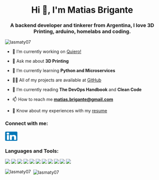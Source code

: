 <h1 align="center">Hi 👋, I'm Matias Brigante</h1>
<h3 align="center">A backend developer and tinkerer from Argentina, I love 3D Printing, arduino, homelabs and coding.</h3>

<p align="left"> <img src="https://komarev.com/ghpvc/?username=lasmaty07&label=Profile%20views&color=0e75b6&style=flat" alt="lasmaty07" /> </p>

- 🔭 I’m currently working on [Quiero!](https://www.quiero.com.ar)

- 💬 Ask me about **3D Printing**

- 🌱 I’m currently learning **Python and Microservices**

- 👨‍💻 All of my projects are available at [GitHub](https://github.com/lasmaty07?tab=repositories)

- 📖 I’m currently reading **The DevOps Handbook** and **Clean Code**

- 📫 How to reach me **matias.brigante@gmail.com**

- 📄 Know about my experiences with my [resume](https://drive.google.com/file/d/1PcG7AtfjPcApogt0zn_8cxYVqRexr9JZ/view?usp=sharing)

<h3 align="left">Connect with me:</h3>
<p align="left">
<a href="https://linkedin.com/in/matias-brigante-gibson" target="blank"><img align="center" src="assets/174857.svg" alt="matias-brigante-gibson" height="30" width="40" /></a>
</p>

<h3 align="left">Languages and Tools:</h3>

![](https://img.shields.io/badge/OS-Linux-informational?style=flat&logo=linux&logoColor=white&color=6aa6f8)
![](https://img.shields.io/badge/Editor-VS_Code-informational?style=flat&logo=visual-studio-code&logoColor=white&color=6aa6f8)
![](https://img.shields.io/badge/Code-Python-informational?style=flat&logo=python&logoColor=white&color=6aa6f8)
![](https://img.shields.io/badge/Code-React-informational?style=flat&logo=react&logoColor=white&color=6aa6f8)
![](https://img.shields.io/badge/Shell-Bash-informational?style=flat&logo=gnu-bash&logoColor=white&color=6aa6f8)
![](https://img.shields.io/badge/Database-MongoDB-informational?style=flat&logo=MongoDB&logoColor=white&color=6aa6f8)
![](https://img.shields.io/badge/Tools-Docker-informational?style=flat&logo=docker&logoColor=white&color=6aa6f8)
![](https://img.shields.io/badge/Tools-Kubernetes-informational?style=flat&logo=kubernetes&logoColor=white&color=6aa6f8)
![](https://img.shields.io/badge/Tools-Nginx-informational?style=flat&logo=nginx&logoColor=white&color=6aa6f8)
![](https://img.shields.io/badge/Tools-Grafana-informational?style=flat&logo=Grafana&logoColor=white&color=6aa6f8)
![](https://img.shields.io/badge/Tools-Kibana-informational?style=flat&logo=Kibana&logoColor=white&color=6aa6f8)

<p>&nbsp;<img align="left" src="https://github-readme-stats.vercel.app/api/top-langs?username=lasmaty07&show_icons=true&locale=en&layout=compact&theme=dark" alt="lasmaty07" />
<img align="center" src="https://github-readme-stats.vercel.app/api?username=lasmaty07&show_icons=true&locale=en&theme=dark" alt="lasmaty07" /></p>

